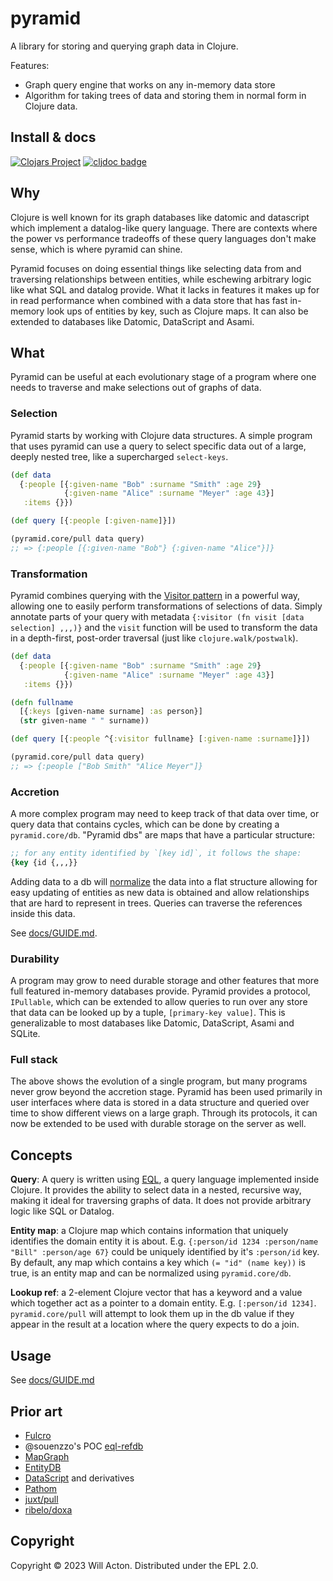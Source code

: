 # pyramid

A library for storing and querying graph data in Clojure.

Features:
* Graph query engine that works on any in-memory data store
* Algorithm for taking trees of data and storing them in normal form in Clojure
  data.

## Install & docs

[![Clojars Project](https://img.shields.io/clojars/v/town.lilac/pyramid.svg)](https://clojars.org/town.lilac/pyramid) [![cljdoc badge](https://cljdoc.org/badge/town.lilac/pyramid)](https://cljdoc.org/d/town.lilac/pyramid/CURRENT)


## Why

Clojure is well known for its graph databases like datomic and datascript which
implement a datalog-like query language. There are contexts where the power vs
performance tradeoffs of these query languages don't make sense, which is where
pyramid can shine.

Pyramid focuses on doing essential things like selecting data from and
traversing relationships between entities, while eschewing arbitrary logic like
what SQL and datalog provide. What it lacks in features it makes up for in read
performance when combined with a data store that has fast in-memory look ups of
entities by key, such as Clojure maps. It can also be extended to databases like
Datomic, DataScript and Asami.


## What

Pyramid can be useful at each evolutionary stage of a program where one needs
to traverse and make selections out of graphs of data.

### Selection

Pyramid starts by working with Clojure data structures. A simple program that
uses pyramid can use a query to select specific data out of a large, deeply
nested tree, like a supercharged `select-keys`.

```clojure
(def data
  {:people [{:given-name "Bob" :surname "Smith" :age 29}
            {:given-name "Alice" :surname "Meyer" :age 43}]
   :items {}})

(def query [{:people [:given-name]}])

(pyramid.core/pull data query)
;; => {:people [{:given-name "Bob"} {:given-name "Alice"}]}
```

### Transformation

Pyramid combines querying with the [Visitor pattern](https://en.wikipedia.org/wiki/Visitor_pattern)
in a powerful way, allowing one to easily perform transformations of selections
of data. Simply annotate parts of your query with metadata
`{:visitor (fn visit [data selection] ,,,)}` and the `visit` function will be
used to transform the data in a depth-first, post-order traversal (just like
`clojure.walk/postwalk`).

```clojure
(def data
  {:people [{:given-name "Bob" :surname "Smith" :age 29}
            {:given-name "Alice" :surname "Meyer" :age 43}]
   :items {}})

(defn fullname
  [{:keys [given-name surname] :as person}]
  (str given-name " " surname))

(def query [{:people ^{:visitor fullname} [:given-name :surname]}])

(pyramid.core/pull data query)
;; => {:people ["Bob Smith" "Alice Meyer"]}
 ```

### Accretion

A more complex program may need to keep track of that data over time, or query
data that contains cycles, which can be done by creating a `pyramid.core/db`.
"Pyramid dbs" are maps that have a particular structure:

```clojure
;; for any entity identified by `[key id]`, it follows the shape:
{key {id {,,,}}
```

Adding data to a db will [normalize](https://en.wikipedia.org/wiki/Database_normalization)
the data into a flat structure allowing for easy updating of entities as new
data is obtained and allow relationships that are hard to represent in trees.
Queries can traverse the references inside this data.

See [docs/GUIDE.md](docs/GUIDE.md).

### Durability

A program may grow to need durable storage and other features that more full
featured in-memory databases provide. Pyramid provides a protocol, `IPullable`,
which can be extended to allow queries to run over any store that data can be
looked up by a tuple, `[primary-key value]`. This is generalizable to most
databases like Datomic, DataScript, Asami and SQLite.

### Full stack

The above shows the evolution of a single program, but many programs never grow
beyond the accretion stage. Pyramid has been used primarily in user interfaces
where data is stored in a data structure and queried over time to show different
views on a large graph. Through its protocols, it can now be extended to be used
with durable storage on the server as well.

## Concepts

**Query**: A query is written using [EQL](https://edn-query-language.org/eql/1.0.0/what-is-eql.html),
a query language implemented inside Clojure. It provides the ability to select
data in a nested, recursive way, making it ideal for traversing graphs of data.
It does not provide arbitrary logic like SQL or Datalog.

**Entity map**: a Clojure map which contains information that uniquely identifies
the domain entity it is about. E.g. `{:person/id 1234 :person/name "Bill"
:person/age 67}` could be uniquely identified by it's `:person/id` key. By 
default, any map which contains a key which `(= "id" (name key))` is true, is an
entity map and can be normalized using `pyramid.core/db`.

**Lookup ref**: a 2-element Clojure vector that has a keyword and a value which
together act as a pointer to a domain entity. E.g. `[:person/id 1234]`.
`pyramid.core/pull` will attempt to look them up in the db value if they appear
in the result at a location where the query expects to do a join.

## Usage

See [docs/GUIDE.md](docs/GUIDE.md)

## Prior art

- [Fulcro](https://fulcro.fulcrologic.com/)
- @souenzzo's POC [eql-refdb](https://github.com/souenzzo/eql-refdb)
- [MapGraph](https://github.com/stuartsierra/mapgraph/blob/master/test/com/stuartsierra/mapgraph/compare.clj)
- [EntityDB](https://keechma.com/guides/entitydb/)
- [DataScript](https://github.com/tonsky/datascript/) and derivatives
- [Pathom](https://github.com/wilkerlucio/pathom)
- [juxt/pull](https://github.com/juxt/pull)
- [ribelo/doxa](https://github.com/ribelo/doxa)

## Copyright

Copyright © 2023 Will Acton. Distributed under the EPL 2.0.
